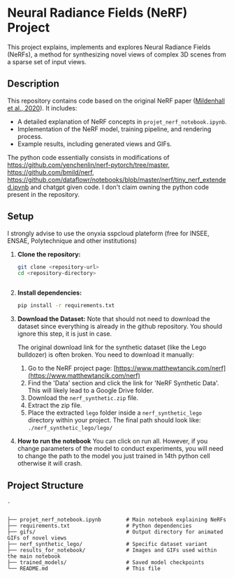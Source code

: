 # Neural Radiance Fields (NeRF) Project

This project explains, implements and explores Neural Radiance Fields (NeRFs), a method for synthesizing novel views of complex 3D scenes from a sparse set of input views.

## Description

This repository contains code based on the original NeRF paper ([Mildenhall et al., 2020](https://arxiv.org/abs/2003.08934)). It includes:

*   A detailed explanation of NeRF concepts in `projet_nerf_notebook.ipynb`.
*   Implementation of the NeRF model, training pipeline, and rendering process.
*   Example results, including generated views and GIFs.

The python code essentially consists in modifications of https://github.com/yenchenlin/nerf-pytorch/tree/master, https://github.com/bmild/nerf, https://github.com/dataflowr/notebooks/blob/master/nerf/tiny_nerf_extended.ipynb and chatgpt given code. I don't claim owning the python code present in the repository.
## Setup

I strongly advise to use the onyxia sspcloud plateform (free for INSEE, ENSAE, Polytechnique and other institutions)

1.  **Clone the repository:**
    ```bash
    git clone <repository-url>
    cd <repository-directory>
    ```

    ```
3.  **Install dependencies:**
    ```bash
    pip install -r requirements.txt
    ```

4.  **Download the Dataset:**
    Note that should not need to download the dataset since everything is already in the github repository. You should ignore this step, it is just in case.

    The original download link for the synthetic dataset (like the Lego bulldozer) is often broken. You need to download it manually:
    1. Go to the NeRF project page: [https://www.matthewtancik.com/nerf](https://www.matthewtancik.com/nerf)
    2. Find the 'Data' section and click the link for 'NeRF Synthetic Data'. This will likely lead to a Google Drive folder.
    3. Download the `nerf_synthetic.zip` file.
    4. Extract the zip file.
    5. Place the extracted `lego` folder inside a `nerf_synthetic_lego` directory within your project. The final path should look like: `./nerf_synthetic_lego/lego/`


5. **How to run the notebook**
    You can click on run all. However, if you change parameters of the model to conduct experiments, you will need to change the path to the model you just trained in 14th python cell otherwise it will crash.



## Project Structure


```
.


├── projet_nerf_notebook.ipynb        # Main notebook explaining NeRFs
├── requirements.txt                  # Python dependencies
├── gifs/                             # Output directory for animated GIFs of novel views
├── nerf_synthetic_lego/              # Specific dataset variant
├── results_for_notebook/             # Images and GIFs used within the main notebook
├── trained_models/                   # Saved model checkpoints
└── README.md                         # This file
```
